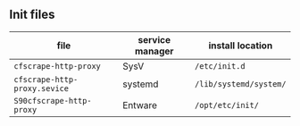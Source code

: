 ## Init files

| file | service manager | install location |
| --- | --- | --- |
| `cfscrape-http-proxy`        | SysV    | `/etc/init.d` |
| `cfscrape-http-proxy.sevice` | systemd | `/lib/systemd/system/` |
| `S90cfscrape-http-proxy`     | Entware | `/opt/etc/init/` |
